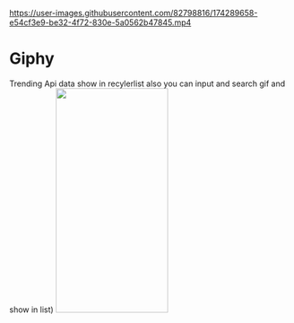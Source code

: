 

https://user-images.githubusercontent.com/82798816/174289658-e54cf3e9-be32-4f72-830e-5a0562b47845.mp4

# Giphy
Trending Api data show in recylerlist
also you can input and search gif and show in list)
<img src="https://user-images.githubusercontent.com/82798816/174288607-0f2cf817-5496-4452-80fa-524a46b25af5.png" width="200" height="400" />
